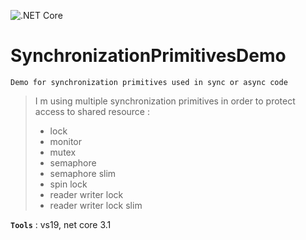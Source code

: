 ![.NET Core](https://github.com/aimenux/SynchronizationPrimitivesDemo/workflows/.NET%20Core/badge.svg)
# SynchronizationPrimitivesDemo
```
Demo for synchronization primitives used in sync or async code
```

> I m using multiple synchronization primitives in order to protect access to shared resource :
> - lock
> - monitor
> - mutex
> - semaphore
> - semaphore slim
> - spin lock
> - reader writer lock
> - reader writer lock slim

**`Tools`** : vs19, net core 3.1